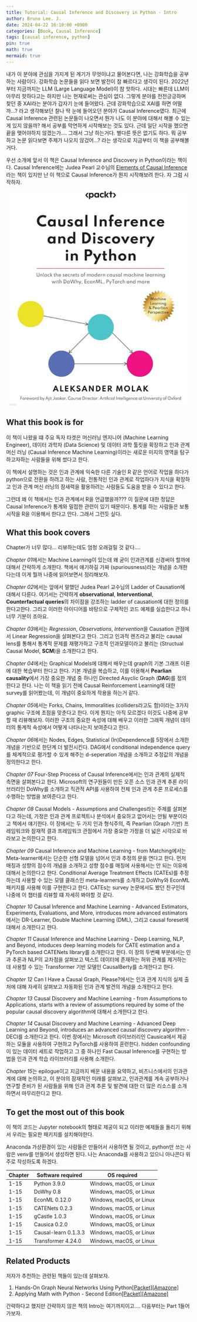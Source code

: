 ```yaml
---
title: Tutorial: Causal Inference and Discovery in Python - Intro
author: Bruno Lee. J.
date: 2024-04-22 16:10:00 +0900
categories: [Book, Causal Inference]
tags: [causal inference, python]
pin: true
math: true
mermaid: true
---
```


내가 이 분야에 관심을 가지게 된 계기가 무엇이냐고 물어본다면, 나는 강화학습을 공부하는 사람이다. 강화학습 논문들을 읽다 보면 발전이 참 빠르다고 생각이 된다. 2022년부터 지금까지는 LLM (Large Language Model)이 참 핫하다. 시대는 빠른데 LLM이 아무리 핫하다고는 하지만 나는 현재로써는 관심이 없다. 그렇게 분야를 전전긍긍하며 찾던 중 XAI라는 분야가 갑자기 눈에 들어왔다. 근데 강화학습으로 XAI를 하면 어떨까...? 라고 생각해보던 찰나 딱 눈에 들어오던 분야가 Causal Inference였다. 최근에 Causal Inference 관련된 논문들이 나오면서 뭔가 나도 이 분야에 대해서 해볼 수 있는게 있지 않을까? 해서 공부를 막연하게 시작해보는 것도 있다. 근데 일단 시작을 했으면 끝을 맺어야하지 않겠는가.... 그래서 그냥 하는거다. 별다른 뜻은 없기도 하다. 뭐 공부하고 논문 읽다보면 주제가 나오지 않겄어...? 라는 생각으로 지금부터 이 책을 공부해볼거다.

우선 소개에 앞서 이 책은 Causal Inference and Discovery in Python이라는 책이다. Causal Inference에는 Judea Pearl 교수님의 <u>Elements of Causal Inference</u>라는 책이 있지만 난 이 책으로 Causal Inference가 뭔지 시작해보려 한다. 자 그럼 시작하자.

![cibook1](https://github.com/brunoleej/brunoleej.github.io/blob/master/assets/img/cibook/cibook1.png?raw=true)

## What this book is for
이 책이 나왔을 떄 주요 독자 타겟은 머신러닝 엔지니어 (Machine Learning Engineer), 데이터 과학자 (Data Science) 및 데이터 과학 툴킷을 확장하고 인과 관계 머신 러닝 (Causal Inference Machine Learning)이라는 새로운 미지의 영역을 탐구하고자하는 사람들을 위해 썼다고 한다.

이 책에서 설명하는 것은 인과 관계에 익숙한 다른 기술인 R 같은 언어로 작업을 하다가 python으로 전환을 하려고 하는 사람, 전통적인 인과 관계로 작업하다가 지식을 확장하고 인과 관계 머신 러닝의 잠새력을 활용하려는 사람들도 도움을 받을 수 있다고 한다.

그런데 왜 이 책에서는 인과 관계에서 R을 언급했을까??? 이 질문에 대한 정답은 Causal Inference가 통계와 밀접한 관련이 있기 때문이다. 통계를 하는 사람들은 보통 시작을 R을 이용해서 한다고 안다. 그래서 그런듯 싶다.

## What this book covers
Chapter가 너무 많다... 리뷰하는데도 엄청 오래걸릴 것 같다....

*Chapter 01*에서는 Machine Learning이 있는데 왜 굳이 인과관계를 신경써야 할까에 대해서 간략하게 소개한다. 책에서 얘기하길 가짜 (spuriousness)라는 개념을 소개한다는데 이게 뭘까 나중에 읽어보면서 정리해보자.

*Chapter 02*에서는 앞에서 말했던 Judea Pearl 교수님의 Ladder of Causation에 대해서 다룬다. 여기서는 간략하게 **observational**, **Interventional**, **Counterfactual queries**의 차이점을 강조하는 ladder of causation에 대한 정의를 한다고한다. 그리고 이러한 아이디어를 바탕으로 구체적인 코드 예제를 실습한다고 하니 너무 기분이 조아요.

*Chapter 03*에서는 *Regression*, *Observations*, *Intervention*을 Causation 관점에서 Linear Regression을 살펴본다고 한다. 그리고 인과적 렌즈라고 불리는 causal lens를 통해서 통계적 문제를 재평가하고 구조적 인과모델이라고 불리는 (Structual Causal Model, **SCM**)을 소개한다고 한다.

*Chapter 04*에서는 Graphical Models에 대해서 배우는데 graph의 기본 그래프 이론에 대한 복습부터 한다고 한다. 기본 개념을 복습하고, 이를 이용해서 **Pearlian causality**에서 가장 중요한 개념 중 하나인 Directed Asyclic Graph (**DAG**)를 정의한다고 한다. 나는 이 책을 읽기 전에 Causal Reinforcement Learning에 대한 survey를 읽어봤는데, 이 개념이 중요하게 작용을 하는거 같다.

*Chapter 05*에서는 Forks, Chains, Immoralities (colliders라고도 함)이라는 3가지 graphic 구조에 초점을 맞춘다고 한다. 이게 뭔지는 아직 모르겠다 이것도 나중에 공부할 때 리뷰해보자. 이러한 구조의 중요한 속성에 대해 배우고 이러한 그래픽 개념이 데이터의 통계적 속성에서 어떻게 나타나는지 보여준다고 한다.

*Chapter 06*에서는 Nodes, Edges, Statistical (In)Dependence를 5장에서 소개한 개념을 기반으로 한단계 더 발전시킨다. DAG에서 conditional independence query를 체계적으로 평가할 수 있게 해주는 d-seperation 개념을 소개하고 추정값의 개념을 정의한다고 한다.

*Chapter 07* Four-Step Process of Causal Inference에서는 인과 관계의 실제적 측면을 살펴본다고 한다. Microsoft의 연구원들이 만든 오픈 소스 인과 관계 추론 라이브러리인 DoWhy를 소개하고 직관적 API를 사용하여 전체 인과 관계 추론 프로세스를 수행하는 방법을 보여준다고 한다.

*Chapter 08* Causal Models - Assumptions and Challenges라는 주제를 살펴본다고 하는데, 가정은 인과 관계 프로젝트나 분석에서 중요하고 없어서는 안될 부분이라고 책에서 얘기한다. 이 장에서는 두 가지 인과 형식주의, 즉 Pearlian (Graph 기반) 프레임워크와 잠재적 결과 프레임워크 관점에서 가장 중요한 가정을 더 넓은 시각으로 바라보고 논의한다고 한다.

*Chapter 09* Causal Inference and Machine Learning - from Matching에서는 Meta-learner에서는 단순한 선형 모델을 넘어서 인과 추정의 문을 연다고 한다. 먼저 매칭과 성향의 점수의 개념을 소개하고 성향 점수를 매칭에 사용해서는 안 되는 이유에 대해서 논의한다고 한다. Conditional Average Treatment Effects (CATEs)를 추정하는데 사용할 수 있는 모델 클래스인 meta-learners를 소개하고 DoWhy와 EconML 패키지를 사용해 이를 구현한다고 한다. CATEs는 survey 논문에서도 봤던 친구인데 나중에 이 챕터를 리뷰할 떄 자세히 봐야할 것 같다.

*Chapter 10* Causal Inference and Machine Learning - Advanced Estimators, Experiments, Evaluations, and More, introduces more advanced estimators에서는 DR-Learner, Double Machine Learning (DML), 그리고 causal foreset에 대해서 소개한다고 한다. 

*Chapter 11* Causal Inference and Machine Learning - Deep Learning, NLP, and Beyond, intoduces deep learning models for CATE estimation and a PyTorch based CATENets library를 소개한다고 한다. 이 장의 두번째 부분에서는 인과 추론과 NLP의 교차점을 살펴보고 텍스트 데이터에 존재하는 허위 관계를 제거하는데 사용할 수 있는 Transformer 기반 모델인 CausalBerty를 소개한다고 한다.

*Chapter 12* Can I Have a Causal Graph, Please?에서는 인과 관계 지식의 실제 출처에 대해 자세히 살펴보고 자동화된 인과 관계 발견의 개념을 소개한다고 한다.

*Chapter 13* Causal Discovery and Machine Learning - from Assumptions to Applications, starts with a review of assumptions required by some of the popular causal discovery algorithm에 대해서 소개한다고 한다.

*Chapter 14* Causal Discovery and Machine Learning - Advanced Deep Learning and Beyond, introduces an advanced causal discovery algorithm - DECI를 소개한다고 한다. 이번 장에서는 Microsoft 라이브러리인 Causica에서 제공하는 모듈을 사용하여 구현하고 PyTorch를 사용하여 훈련한다. hidden confounding이 있는 데이터 세트로 작업하고 그 중 하나인 Fast Causal Inference를 구현하는 방법을 인과 관계 학습 라이브러리를 사용해 소개한다.

*Chapter 15*는 epilogue이고 지금까지 배운 내용을 요약하고, 비즈니스에서의 인과관계에 대해 논의하고, 이 분야의 잠재적인 미래를 살펴보고, 인과관계를 계속 공부하거나 연구할 준비가 된 사람들을 위해 인과 관계 추론 및 발견에 대한 더 많은 리소스를 소개하면서 마무리한다고 한다.


## To get the most out of this book
이 책의 코드는 Jupyter notebook의 형태로 제공이 되고 이러한 예제들을 돌리기 위해서 우리는 필요한 패키지를 설치해야한다.

Anaconda 가상환경이 있는 사람들은 만들어서 사용하면 될 것이고, python만 쓰는 사람은 venv를 만들어서 생성하면 된다. 나는 Anaconda를 사용하고 있으니 아나콘다 위주로 작성하도록 하겠다.

| Chapter | Software required | OS required |
| ----- | ----- | ----- |
| 1-15 | Python 3.9.0 | Windows, macOS, or Linux |
| 1-15 | DoWhy 0.8 | Windows, macOS, or Linux |
| 1-15 | EconML 0.12.0 | Windows, macOS, or Linux |
| 1-15 | CATENets 0.2.3 | Windows, macOS, or Linux |
| 1-15 | gCastle 1.0.3 | Windows, macOS, or Linux |
| 1-15 | Causica 0.2.0 | Windows, macOS, or Linux |
| 1-15 | Causal-learn 0.1.3.3 | Windows, macOS, or Linux |
| 1-15 | Transformer 4.24.0 | Windows, macOS, or Linux |


## Related Products
저자가 추천하는 관련된 책들이 있는데 살펴보자.
1. Hands-On Graph Neural Networks Using Python[[Packet]](https://www.packtpub.com/product/hands-on-graph-neural-networks-using-python/9781804617526)[[Amazone]](https://www.amazon.com/Hands-Graph-Neural-Networks-Python/dp/1804617520/ref=sr_1_1?keywords=Hands-On+Graph+Neural+Networks+Using+Python&s=books&sr=1-1)
2. Applying Math with Python - Second Edition[[Packet]](https://www.packtpub.com/product/applying-math-with-python-second-edition/9781804618370)[[Amazone]](https://www.amazon.com/Applying-Math-Python-real-world-computational/dp/1804618373/ref=sr_1_1?keywords=Applying+Math+with+Python+-+Second+Edition&s=books&sr=1-1)


간략하다고 했지만 간략하지 않은 책의 Intro는 여기까지이고.... 다음부터는 Part 1들어가보자.

